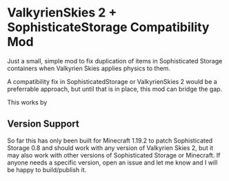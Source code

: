 # ValkyrienSkies 2 + SophisticateStorage Compatibility Mod

Just a small, simple mod to fix duplication of items in Sophisticated Storage containers when Valkyrien Skies applies physics to them.

A compatibility fix in SophisticatedStorage or ValkyrienSkies 2 would be a preferrable approach, but until that is in place, this mod can bridge the gap.

This works by 

## Version Support
So far this has only been built for Minecraft 1.19.2 to patch Sophisticated Storage 0.8 and should work with any version of Valkyrien Skies 2, but it may also work with other versions of Sophisticated Storage or Minecraft. If anyone needs a specific version, open an issue and let me know and I will be happy to build/publish it.